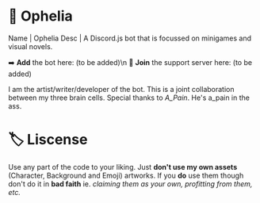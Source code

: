 # 🌼 Ophelia
Name | Ophelia
Desc | A Discord.js bot that is focussed on minigames and visual novels. 

➡️ **Add** the bot here: (to be added)\n
🌸 **Join** the support server here: (to be added)

I am the artist/writer/developer of the bot. This is a joint collaboration between my three brain cells. Special thanks to *A_Pain*. He's a_pain in the ass.

# 🏷️ Liscense
Use any part of the code to your liking. Just **don't use my own assets** (Character, Background and Emoji) artworks. If you **do** use them though don't do it in **bad faith** ie. 
*claiming them as your own, profitting from them, etc.*


